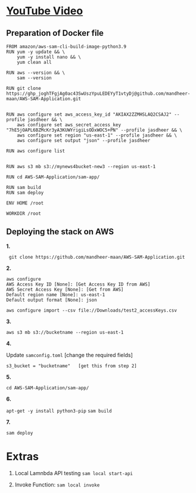# [YouTube Video](https://www.youtube.com/watch?v=MipjLaTp5nA&ab_channel=BeABetterDev)

## Preparation of Docker file
```
FROM amazon/aws-sam-cli-build-image-python3.9
RUN yum -y update && \
    yum -y install nano && \
    yum clean all

RUN aws --version && \
    sam --version

RUN git clone https://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@github.com/mandheer-maan/AWS-SAM-Application.git


RUN aws configure set aws_access_key_id "AKIAX2ZZMHSLAQ2CSAJ2" --profile jasdheer && \
    aws configure set aws_secret_access_key "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" --profile jasdheer && \
    aws configure set region "us-east-1" --profile jasdheer && \
    aws configure set output "json" --profile jasdheer

RUN aws configure list


RUN aws s3 mb s3://mynews4bucket-new3 --region us-east-1

RUN cd AWS-SAM-Application/sam-app/

RUN sam build 
RUN sam deploy

ENV HOME /root

WORKDIR /root

```

## Deploying the stack on AWS

**1.**
```
 git clone https://github.com/mandheer-maan/AWS-SAM-Application.git
```

**2.**
```
aws configure
AWS Access Key ID [None]: [Get Access Key ID from AWS]
AWS Secret Access Key [None]: [Get from AWS]
Default region name [None]: us-east-1
Default output format [None]: json

aws configure import --csv file://Downloads/test2_accessKeys.csv

```

**3.**

 ```aws s3 mb s3://bucketname --region us-east-1```

**4.**

Update ```samconfig.toml``` [change the required fields]
```
s3_bucket = "bucketname"   [get this from step 2]
```

**5.**

```
cd AWS-SAM-Application/sam-app/
```

**6.**

```apt-get -y install python3-pip```
```sam build```

**7.**

```sam deploy```


Extras
=======
1. Local Lamnbda API testing
```sam local start-api```

2. Invoke Function: 
```sam local invoke```

